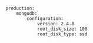 <!-- usedin: [ _includes/_inlines/Deployment/common/building-a-manifest-file/building-a-manifest-file_mongodb-v1.md] -->

```

production:
    mongodb:
        configuration:
            version: 2.4.8
            root_disk_size: 100
            root_disk_type: ssd

```
